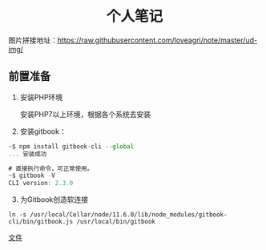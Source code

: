 <center><h1>个人笔记</h1></center>

图片拼接地址：https://raw.githubusercontent.com/loveagri/note/master/ud-img/



## 前置准备

1. 安装PHP环境

   安装PHP7以上环境，根据各个系统去安装

2. 安装gitbook：

```js
~$ npm install gitbook-cli --global
... 安装成功

# 直接执行命令，可正常使用。
~$ gitbook -V
CLI version: 2.3.0
```

3. 为Gitbook创造软连接

```shell
ln -s /usr/local/Cellar/node/11.6.0/lib/node_modules/gitbook-cli/bin/gitbook.js /usr/local/bin/gitbook
```



[文件](https://raw.githubusercontent.com/loveagri/note/master/ud-code/pack.php)